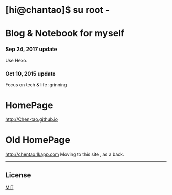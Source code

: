 # [hi@chantao]$ su root -

Blog & Notebook for myself
===
### Sep 24, 2017 update

Use Hexo.
 
### Oct 10, 2015 update

Focus on tech & life :grinning

# HomePage
<http://Chen-tao.github.io>

# Old HomePage
<http://chentao.1kapp.com>
Moving to this site , as a back.

---------------------

## License

[MIT](http://opensource.org/licenses/MIT)
